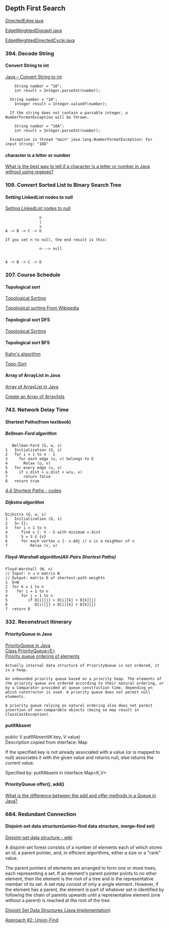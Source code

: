 ## Depth First Search
[DirectedEdge.java](https://algs4.cs.princeton.edu/44sp/DirectedEdge.java.html)    

[EdgeWeightedDigraph.java](https://algs4.cs.princeton.edu/44sp/EdgeWeightedDigraph.java.html)    

[EdgeWeightedDirectedCycle.java](https://algs4.cs.princeton.edu/44sp/EdgeWeightedDirectedCycle.java.html)   


### 394. Decode String
#### Convert String to int
[Java – Convert String to int](https://www.mkyong.com/java/java-convert-string-to-int/)  
```
	String number = "10";
	int result = Integer.parseInt(number);	
```  

```
  String number = "10";
	Integer result = Integer.valueOf(number);	
```  

```
  If the string does not contain a parsable integer, a NumberFormatException will be thrown.

	String number = "10A";
	int result = Integer.parseInt(number);
	
  Exception in thread "main" java.lang.NumberFormatException: For input string: "10A"
```    

#### character is a letter or number
[What is the best way to tell if a character is a letter or number in Java without using regexes?](https://stackoverflow.com/questions/4047808/what-is-the-best-way-to-tell-if-a-character-is-a-letter-or-number-in-java-withou)   

### 109. Convert Sorted List to Binary Search Tree
#### Setting LinkedList nodes to null
[Setting LinkedList nodes to null](https://stackoverflow.com/questions/33878718/setting-linkedlist-nodes-to-null)   

```
               n
               |
               v
A -> B -> C -> D 

If you set n to null, the end result is this:

               n---> null


A -> B -> C -> D
```    


### 207. Course Schedule
#### Topological sort
[Topological Sorting](https://www.geeksforgeeks.org/topological-sorting/)  

[Topological sorting From Wikipedia](https://en.wikipedia.org/wiki/Topological_sorting)  

#### Topological sort DFS
[Topological Sorting](https://en.wikipedia.org/wiki/Topological_sorting#Algorithms)   


#### Topological sort  BFS
[Kahn's algorithm](https://en.wikipedia.org/wiki/Topological_sorting#Algorithms)   

[Topo-Sort](https://courses.cs.washington.edu/courses/cse326/03wi/lectures/RaoLect20.pdf)

#### Array of ArrayList in Java
[Array of ArrayList in Java](https://www.geeksforgeeks.org/array-of-arraylist-in-java/)     

[Create an Array of Arraylists](https://stackoverflow.com/questions/8559092/create-an-array-of-arraylists)    


### 743. Network Delay Time 
#### Shortest Paths(from textbook)
##### Bellman-Ford algorithm
```
   Bellman-Ford (G, w, s)
1   Initialization (G, s) 
2   for i = 1 to n - 1
3     for each edge (u, v) belongs to E 
4       Relax (u, v)
5   for every edge (u, v)
6     if v.dist > u.dist + w(u, v)
7       return false 
8   return true
```   
[4.4 Shortest Paths - codes](https://algs4.cs.princeton.edu/44sp/BellmanFordSP.java.html)

##### Dijkstra algorithm
```
Dijkstra (G, w, s)
1   Initialization (G, s) 
2   S= {};
3   for i = 1 to n
4      find v {- V - S with minimum v.dist
5      S = S U {v}
6      for each vertex u {- v.Adj // u is a neighbor of v
7          Relax (v, u)
```  


##### Floyd-Warshall algorithm(All-Pairs Shortest Paths)
```
Floyd-Warshall (W, n)
// Input: n ⇥ n matrix W
// Output: matrix D of shortest-path weights
1  D=W
2  for k = 1 to n
3    for i = 1 to n 
4      for j = 1 to n
5         if D[i][j] > D[i][k] + D[k][j] 
6            D[i][j] = D[i][k] + D[k][j]
7  return D

```

### 332. Reconstruct Itinerary
#### PriorityQueue in Java
[PriorityQueue in Java](https://www.geeksforgeeks.org/priority-queue-class-in-java-2/)   
[Class PriorityQueue\<E\>](https://docs.oracle.com/javase/7/docs/api/java/util/PriorityQueue.html)  
[Priority queue ordering of elements](https://stackoverflow.com/questions/30072077/priority-queue-ordering-of-elements)   
```
Actually internal data structure of PriorityQueue is not ordered, it is a heap.  

An unbounded priority queue based on a priority heap. The elements of the priority queue are ordered according to their natural ordering, or by a Comparator provided at queue construction time, depending on which constructor is used. A priority queue does not permit null elements.  

A priority queue relying on natural ordering also does not permit insertion of non-comparable objects (doing so may result in ClassCastException).
```  
#### putIfAbsent
public V putIfAbsent(K key, V value)   
Description copied from interface: Map  

If the specified key is not already associated with a value (or is mapped to null) associates it with the given value and returns null, else returns the current value.

Specified by:
putIfAbsent in interface Map<K,V>

#### PriorityQueue offer(), add()
[What is the difference between the add and offer methods in a Queue in Java?](https://stackoverflow.com/questions/2703984/what-is-the-difference-between-the-add-and-offer-methods-in-a-queue-in-java)  


### 684. Redundant Connection
#### Disjoint-set data structure(union–find data structure, merge–find set)
[Disjoint-set data structure - wiki](https://en.wikipedia.org/wiki/Disjoint-set_data_structure)   

A disjoint-set forest consists of a number of elements each of which stores an id, a parent pointer, and, in efficient algorithms, either a size or a "rank" value.

The parent pointers of elements are arranged to form one or more trees, each representing a set. If an element's parent pointer points to no other element, then the element is the root of a tree and is the representative member of its set. A set may consist of only a single element. However, if the element has a parent, the element is part of whatever set is identified by following the chain of parents upwards until a representative element (one without a parent) is reached at the root of the tree.   

[Disjoint Set Data Structures (Java Implementation)](https://www.geeksforgeeks.org/disjoint-set-data-structures-java-implementation/)   

[Approach #2: Union-Find](https://leetcode.com/problems/redundant-connection/solution/)    




